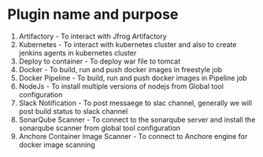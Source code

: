 # Plugin name and purpose
1. Artifactory - To interact with Jfrog Artifactory
2. Kubernetes - To interact with kubernetes cluster and also to create jenkins agents in kubernetes cluster
3. Deploy to container - To deploy war file to tomcat
4. Docker - To build, run and  push docker images in freestyle job
5. Docker Pipeline - To build, run and  push docker images in Pipeline job
6. NodeJs - To install multiple versions of nodejs from Global tool configuration
7. Slack Notification - To post messaege to slac channel, generally we will post build status to slack channel
8. SonarQube Scanner - To connect to the sonarqube server and install the sonarqube scanner from global tool configuration
9. Anchore Container Image Scanner - To connect to Anchore engine for docker image scanning
